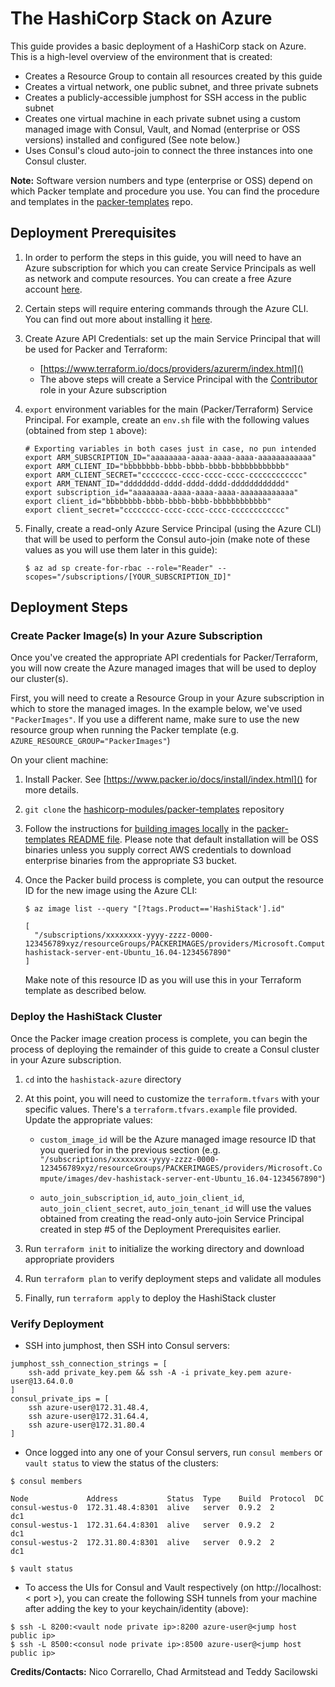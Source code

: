 # The HashiCorp Stack on Azure
This guide provides a basic deployment of a HashiCorp stack on Azure. This is a high-level overview of the environment that is created:

* Creates a Resource Group to contain all resources created by this guide
* Creates a virtual network, one public subnet, and three private subnets
* Creates a publicly-accessible jumphost for SSH access in the public subnet
* Creates one virtual machine in each private subnet using a custom managed image with Consul, Vault, and Nomad (enterprise or OSS versions) installed and configured (See note below.)
* Uses Consul's cloud auto-join to connect the three instances into one Consul cluster.

**Note:** Software version numbers and type (enterprise or OSS) depend on which Packer template and procedure you use. You can find the procedure and templates in the [packer-templates](https://github.com/hashicorp-modules/packer-templates/tree/chad_hashistack_azure/hashistack) repo.

## Deployment Prerequisites

1. In order to perform the steps in this guide, you will need to have an Azure subscription for which you can create Service Principals as well as network and compute resources. You can create a free Azure account [here](https://azure.microsoft.com/en-us/free/).

2. Certain steps will require entering commands through the Azure CLI. You can find out more about installing it [here](https://docs.microsoft.com/en-us/cli/azure/install-azure-cli).

3. Create Azure API Credentials: set up the main Service Principal that will be used for Packer and Terraform:
    * [https://www.terraform.io/docs/providers/azurerm/index.html]()
    * The above steps will create a Service Principal with the [Contributor](https://docs.microsoft.com/en-us/azure/active-directory/role-based-access-built-in-roles#contributor) role in your Azure subscription

4. `export` environment variables for the main (Packer/Terraform) Service Principal. For example, create an `env.sh` file with the following values (obtained from step `1` above):

    ```
    # Exporting variables in both cases just in case, no pun intended
    export ARM_SUBSCRIPTION_ID="aaaaaaaa-aaaa-aaaa-aaaa-aaaaaaaaaaaa"
    export ARM_CLIENT_ID="bbbbbbbb-bbbb-bbbb-bbbb-bbbbbbbbbbbb"
    export ARM_CLIENT_SECRET="cccccccc-cccc-cccc-cccc-cccccccccccc"
    export ARM_TENANT_ID="dddddddd-dddd-dddd-dddd-dddddddddddd"
    export subscription_id="aaaaaaaa-aaaa-aaaa-aaaa-aaaaaaaaaaaa"
    export client_id="bbbbbbbb-bbbb-bbbb-bbbb-bbbbbbbbbbbb"
    export client_secret="cccccccc-cccc-cccc-cccc-cccccccccccc"
    ```

5. Finally, create a read-only Azure Service Principal (using the Azure CLI) that will be used to perform the Consul auto-join (make note of these values as you will use them later in this guide):

    ```
    $ az ad sp create-for-rbac --role="Reader" --scopes="/subscriptions/[YOUR_SUBSCRIPTION_ID]"
    ```

## Deployment Steps

### Create Packer Image(s) In your Azure Subscription

Once you've created the appropriate API credentials for Packer/Terraform, you will now create the Azure managed images that will be used to deploy our cluster(s).

First, you will need to create a Resource Group in your Azure subscription in which to store the managed images. In the example below, we've used `"PackerImages"`. If you use a different name, make sure to use the new resource group when running the Packer template (e.g. `AZURE_RESOURCE_GROUP="PackerImages"`)



On your client machine:

1. Install Packer. See [https://www.packer.io/docs/install/index.html]() for more details.

2. `git clone` the [hashicorp-modules/packer-templates](https://github.com/hashicorp-modules/packer-templates/tree/chad_hashistack_azure) repository

3. Follow the instructions for [building images locally](https://github.com/hashicorp-modules/packer-templates/blob/chad_hashistack_azure/README.md#building-hashistack-images-locally-outside-of-the-ci-pipeline) in the [packer-templates README file](https://github.com/hashicorp-modules/packer-templates/blob/chad_hashistack_azure/README.md). Please note that default installation will be OSS binaries unless you supply correct AWS credentials to download enterprise binaries from the appropriate S3 bucket.

4. Once the Packer build process is complete, you can output the resource ID for the new image using the Azure CLI:

    ```
    $ az image list --query "[?tags.Product=='HashiStack'].id"

    [
      "/subscriptions/xxxxxxxx-yyyy-zzzz-0000-123456789xyz/resourceGroups/PACKERIMAGES/providers/Microsoft.Compute/images/dev-hashistack-server-ent-Ubuntu_16.04-1234567890"
    ]
    ```

    Make note of this resource ID as you will use this in your Terraform template as described below.

### Deploy the HashiStack Cluster

Once the Packer image creation process is complete, you can begin the process of deploying the remainder of this guide to create a Consul cluster in your Azure subscription.

1. `cd` into the `hashistack-azure` directory

2. At this point, you will need to customize the `terraform.tfvars` with your specific values. There's a `terraform.tfvars.example` file provided. Update the appropriate values:

    * `custom_image_id` will be the Azure managed image resource ID that you queried for in the previous section (e.g. `"/subscriptions/xxxxxxxx-yyyy-zzzz-0000-123456789xyz/resourceGroups/PACKERIMAGES/providers/Microsoft.Compute/images/dev-hashistack-server-ent-Ubuntu_16.04-1234567890"`)

    * `auto_join_subscription_id`, `auto_join_client_id`, `auto_join_client_secret`, `auto_join_tenant_id` will use the values obtained from creating the read-only auto-join Service Principal created in step #5 of the Deployment Prerequisites earlier.

3. Run `terraform init` to initialize the working directory and download appropriate providers

4. Run `terraform plan` to verify deployment steps and validate all modules

5. Finally, run `terraform apply` to deploy the HashiStack cluster

### Verify Deployment

* SSH into jumphost, then SSH into Consul servers:
```
jumphost_ssh_connection_strings = [
    ssh-add private_key.pem && ssh -A -i private_key.pem azure-user@13.64.0.0
]
consul_private_ips = [
    ssh azure-user@172.31.48.4,
    ssh azure-user@172.31.64.4,
    ssh azure-user@172.31.80.4
]
```

* Once logged into any one of your Consul servers, run `consul members` or `vault status` to view the status of the clusters:

```
$ consul members

Node             Address           Status  Type    Build  Protocol  DC
consul-westus-0  172.31.48.4:8301  alive   server  0.9.2  2         dc1
consul-westus-1  172.31.64.4:8301  alive   server  0.9.2  2         dc1
consul-westus-2  172.31.80.4:8301  alive   server  0.9.2  2         dc1

$ vault status
```

* To access the UIs for Consul and Vault respectively (on http://localhost:< port >), you can create the following SSH tunnels from your machine after adding the key to your keychain/identity (above):

```
$ ssh -L 8200:<vault node private ip>:8200 azure-user@<jump host public ip>
$ ssh -L 8500:<consul node private ip>:8500 azure-user@<jump host public ip>
```

**Credits/Contacts:** Nico Corrarello, Chad Armitstead and Teddy Sacilowski
